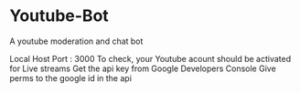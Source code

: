# Youtube-Bot
A youtube moderation and chat bot 

Local Host Port : 3000
To check, your Youtube acount should be activated for Live streams
Get the api key from Google Developers Console
Give perms to the google id in the api 
